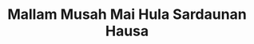 ---
title: "Mallam Musah Mai Hula Sardaunan Hausa"
url: /accra/mallam-musah-mai-hula-sardaunan-hausa/
shop: clothes
---